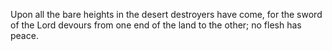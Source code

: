 Upon all the bare heights in the desert destroyers have come, for the sword of the Lord devours from one end of the land to the other; no flesh has peace.
